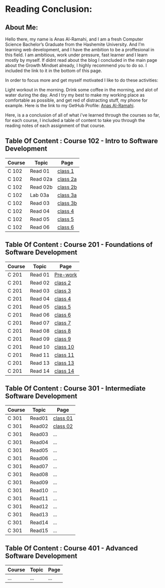 # **Reading Conclusion:**

## **About Me**:

Hello there, my name is Anas Al-Ramahi, and I am a fresh Computer Science Bachelor’s Graduate from the Hashemite University. And I’m learning web development, and I have the ambition to be a proffesional in this field. I am ambitious, work under pressure, fast learner and I learn mostly by myself. If didnt read about the blog I concluded in the main page about the Growth Mindset already, I highly recommend you to do so. I included the link to it in the bottom of this page.

In order to focus more and get myself motivated I like to do these activities:

Light workout in the morning.
Drink some coffee in the morning, and alot of water during the day.
And I try my best to make my working place as comfortable as possible, and get red of distracting stuff, my phone for example.
Here is the link to my GetHub Profile: [Anas Al-Ramahi](https://github.com/AnasAlRamahi).

Here, is a a conclusion of all of what i've learned through the courses so far, for each course, I included a table of content to take you through the reading notes of each assignment of that course.



## **Table Of Content : Course 102 - Intro to Software Development**

**Course** | **Topic** | **Page**
------------- | ------------- | -------------
C 102 |Read 01 | [class 1](class1.md)
C 102 |Read 02a | [class 2a](class2a.md)
C 102 |Read 02b | [class 2b](class2b.md)
C 102 |Lab 03a | [class 3a](class3a.md)
C 102 |Read 03 | [class 3b](class3b.md)
C 102 |Read 04 | [class 4](class4.md)
C 102 |Read 05 | [class 5](class5.md)
C 102 |Read 06 | [class 6](class6.md)




## **Table Of Content : Course 201 - Foundations of Software Development**

**Course** | **Topic** | **Page**
------------- | ------------- | -------------
C 201 | Read 01 | [Pre-work](c201read01.md)
C 201 | Read 02 | [class 2](c201read02.md)
C 201 | Read 03 | [class 3](c201read03.md)
C 201 | Read 04 | [class 4](c201read04.md)
C 201 | Read 05 | [class 5](c201read05.md)
C 201 | Read 06 | [class 6](c201read06.md)
C 201 | Read 07 | [class 7](c201read07.md)
C 201 | Read 08 | [class 8](c201read08.md)
C 201 | Read 09 | [class 9](c201read09.md)
C 201 | Read 10 | [class 10](c201read10.md)
C 201 | Read 11 | [class 11](c201read11.md)
C 201 | Read 13 | [class 13](c201read13.md)
C 201 | Read 14 | [class 14](c201read14.md)






## **Table Of Content : Course 301 - Intermediate Software Development**

**Course** | **Topic** | **Page**
------------- | ------------- | -------------
C 301 | Read01| [class 01](course301/c301read01.md)
C 301 | Read02| [class 02](course301/c301read02.md)
C 301 | Read03| ...
C 301 | Read04| ...
C 301 | Read05| ...
C 301 | Read06| ...
C 301 | Read07| ...
C 301 | Read08| ...
C 301 | Read09| ...
C 301 | Read10| ...
C 301 | Read11| ...
C 301 | Read12| ...
C 301 | Read13| ...
C 301 | Read14| ...
C 301 | Read15| ...






## **Table Of Content : Course 401 - Advanced Software Development**

**Course** | **Topic** | **Page**
------------- | ------------- | -------------
... | ... | ...

